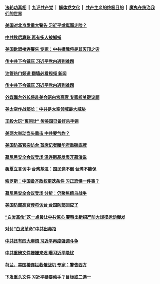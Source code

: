 ####  [法轮功真相](../../../../basic/blob/master/README.md?t=02230013) &nbsp;|&nbsp; [九评共产党](../../../../9ping.md/blob/master/README.md?t=02230013) &nbsp;|&nbsp; [解体党文化](../../../../jtdwh.md/blob/master/README.md?t=02230013)  &nbsp;|&nbsp; [共产主义的终极目的](../../../../gczydzjmd.md/blob/master/README.md?t=02230013) &nbsp;|&nbsp; [魔鬼在统治我们的世界](../../../../mgztzwmdsj.md/blob/master/README.md?t=02230013) 

#### [美国对北京发重大警告 习近平或铤而走险？](../pages/soh186/698271.md?t=02230013) 
#### [中共秋后算账 再有多人被抓捕](../pages/soh186/698283.md?t=02230013) 
#### [美国欧盟接连警告 专家：中共撑俄将是其灭顶之灾](../pages/soh186/698100.md?t=02230013) 
#### [传中共下令镇压 习近平党内遇到难题](../pages/soh186/697773.md?t=02230013) 
#### [油管热门频道 翻墙必看视频 新闻](http://129.146.143.75:81/youtube.html?02230013)
#### [传中共下令镇压 习近平党内遇到难题](../pages/soh186/697773.md?t=02230013) 
#### [外媒曝台外长将赴美会晤白宫高官 专家析关键议题](../pages/soh186/697776.md?t=02230013) 
#### [美太空作战部长：中共是太空领域最大威胁](../pages/soh186/697779.md?t=02230013) 
#### [王毅大玩“离间计” 传美国已备好杀手锏](../pages/soh186/697656.md?t=02230013) 
#### [美两大举动当头重击 中共要气炸？](../pages/soh186/697536.md?t=02230013) 
#### [美国防高官突访台 首席记者曝华府重磅底牌](../pages/soh186/697263.md?t=02230013) 
#### [慕尼黑安全会议登场 泽连斯基发表开幕演说](../pages/soh186/697266.md?t=02230013) 
#### [轰夏立言访中 台湾基进：国民党不倒 台湾不能保](../pages/soh186/697275.md?t=02230013) 
#### [索罗斯：中国备齐政权更迭条件 习正恐惧一件事？](../pages/soh186/697077.md?t=02230013) 
#### [慕尼黑安全会议登场 分析：仍聚焦俄乌战争](../pages/soh186/697083.md?t=02230013) 
#### [美国防部高官传将访台 台国防部回应了](../pages/soh186/697086.md?t=02230013) 
#### [“白发革命”这一点最让中共惊心 警察出新招严防大规模运动爆发](../pages/soh186/696942.md?t=02230013) 
#### [对付“白发革命”中共出毒招](../pages/soh186/696717.md?t=02230013) 
#### [中共还有四大麻烦 习近平再度强调斗争](../pages/soh186/696588.md?t=02230013) 
#### [中共重磅文件姗姗来迟 曝习近平隐忧](../pages/soh186/696429.md?t=02230013) 
#### [荷兰、美国接连拦截俄战机 专家：警告西方](../pages/soh186/696435.md?t=02230013) 
#### [下发重头文件 习近平疑要动手？目标或二选一](../pages/soh186/696264.md?t=02230013) 
<img src='http://gfw-breaker.win/goodnews/indexes/soh186.md' width='0px' height='0px'/>
